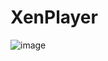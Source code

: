 # XenPlayer

![image](https://github.com/sarah13310/XenPlayer/assets/92207286/0305d09f-1637-4a95-b0bc-50086ecb4b61)
